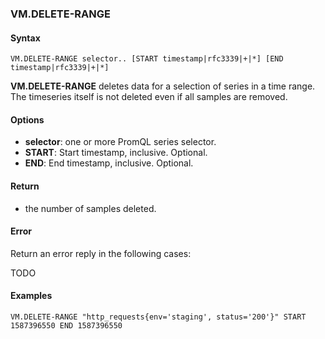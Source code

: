 ### VM.DELETE-RANGE

#### Syntax

```
VM.DELETE-RANGE selector.. [START timestamp|rfc3339|+|*] [END timestamp|rfc3339|+|*]
```

**VM.DELETE-RANGE** deletes data for a selection of series in a time range. The timeseries itself is not deleted even if all samples are removed.

#### Options

- **selector**: one or more PromQL series selector.
- **START**: Start timestamp, inclusive. Optional.
- **END**: End timestamp, inclusive. Optional.

#### Return

- the number of samples deleted.

#### Error

Return an error reply in the following cases:

TODO

#### Examples

```
VM.DELETE-RANGE "http_requests{env='staging', status='200'}" START 1587396550 END 1587396550
```